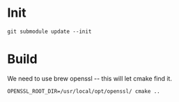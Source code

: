 Init
====
```
git submodule update --init
```

Build
=====

We need to use brew openssl -- this will let cmake find it.
 
```
OPENSSL_ROOT_DIR=/usr/local/opt/openssl/ cmake ..
```

